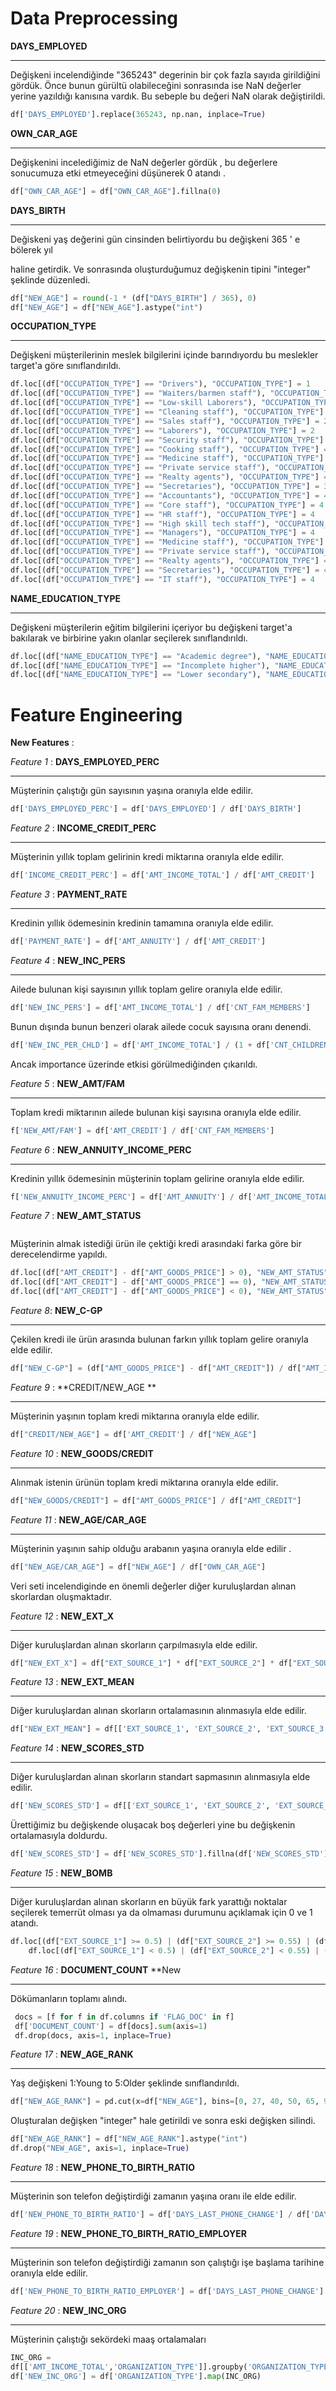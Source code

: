 # Data Preprocessing

**DAYS_EMPLOYED** 

------

Değişkeni incelendiğinde "365243" degerinin bir çok fazla sayıda girildiğini gördük. Önce bunun gürültü olabileceğini sonrasında ise NaN değerler yerine yazıldığı kanısına vardık. Bu sebeple bu değeri NaN olarak değiştirildi.

```python
df['DAYS_EMPLOYED'].replace(365243, np.nan, inplace=True)
```

**OWN_CAR_AGE**  

------

Değişkenini incelediğimiz de NaN değerler gördük , bu değerlere sonucumuza etki etmeyeceğini düşünerek 0 atandı .

```python
df["OWN_CAR_AGE"] = df["OWN_CAR_AGE"].fillna(0)
```

**DAYS_BIRTH**  

------

Değiskeni yaş değerini gün cinsinden belirtiyordu bu değişkeni 365 ' e bölerek yıl

haline getirdik. Ve sonrasında oluşturduğumuz değişkenin tipini "integer" şeklinde düzenledi.

```python
df["NEW_AGE"] = round(-1 * (df["DAYS_BIRTH"] / 365), 0)
df["NEW_AGE"] = df["NEW_AGE"].astype("int")
```

**OCCUPATION_TYPE** 

------

Değişkeni müşterilerinin meslek bilgilerini içinde barındıyordu bu meslekler target'a göre sınıflandırıldı.

```python
df.loc[(df["OCCUPATION_TYPE"] == "Drivers"), "OCCUPATION_TYPE"] = 1
df.loc[(df["OCCUPATION_TYPE"] == "Waiters/barmen staff"), "OCCUPATION_TYPE"] = 1
df.loc[(df["OCCUPATION_TYPE"] == "Low-skill Laborers"), "OCCUPATION_TYPE"] = 1
df.loc[(df["OCCUPATION_TYPE"] == "Cleaning staff"), "OCCUPATION_TYPE"] = 2
df.loc[(df["OCCUPATION_TYPE"] == "Sales staff"), "OCCUPATION_TYPE"] = 2
df.loc[(df["OCCUPATION_TYPE"] == "Laborers"), "OCCUPATION_TYPE"] = 2
df.loc[(df["OCCUPATION_TYPE"] == "Security staff"), "OCCUPATION_TYPE"] = 2
df.loc[(df["OCCUPATION_TYPE"] == "Cooking staff"), "OCCUPATION_TYPE"] = 2
df.loc[(df["OCCUPATION_TYPE"] == "Medicine staff"), "OCCUPATION_TYPE"] = 3
df.loc[(df["OCCUPATION_TYPE"] == "Private service staff"), "OCCUPATION_TYPE"] = 3
df.loc[(df["OCCUPATION_TYPE"] == "Realty agents"), "OCCUPATION_TYPE"] = 3
df.loc[(df["OCCUPATION_TYPE"] == "Secretaries"), "OCCUPATION_TYPE"] = 3
df.loc[(df["OCCUPATION_TYPE"] == "Accountants"), "OCCUPATION_TYPE"] = 4
df.loc[(df["OCCUPATION_TYPE"] == "Core staff"), "OCCUPATION_TYPE"] = 4
df.loc[(df["OCCUPATION_TYPE"] == "HR staff"), "OCCUPATION_TYPE"] = 4
df.loc[(df["OCCUPATION_TYPE"] == "High skill tech staff"), "OCCUPATION_TYPE"] = 4
df.loc[(df["OCCUPATION_TYPE"] == "Managers"), "OCCUPATION_TYPE"] = 4
df.loc[(df["OCCUPATION_TYPE"] == "Medicine staff"), "OCCUPATION_TYPE"] = 4
df.loc[(df["OCCUPATION_TYPE"] == "Private service staff"), "OCCUPATION_TYPE"] = 4
df.loc[(df["OCCUPATION_TYPE"] == "Realty agents"), "OCCUPATION_TYPE"] = 4
df.loc[(df["OCCUPATION_TYPE"] == "Secretaries"), "OCCUPATION_TYPE"] = 4
df.loc[(df["OCCUPATION_TYPE"] == "IT staff"), "OCCUPATION_TYPE"] = 4
```

**NAME_EDUCATION_TYPE**

------

Değişkeni müşterilerin eğitim bilgilerini içeriyor bu değişkeni target'a bakılarak ve birbirine yakın olanlar seçilerek sınıflandırıldı.

```python
df.loc[(df["NAME_EDUCATION_TYPE"] == "Academic degree"), "NAME_EDUCATION_TYPE"] = "Higher education"
df.loc[(df["NAME_EDUCATION_TYPE"] == "Incomplete higher"), "NAME_EDUCATION_TYPE"] = "Secondary / secondary special"
df.loc[(df["NAME_EDUCATION_TYPE"] == "Lower secondary"), "NAME_EDUCATION_TYPE"] = "Secondary / secondary special"
```

# Feature Engineering

**New Features** : 

*Feature 1* : **DAYS_EMPLOYED_PERC**

------

Müşterinin çalıştığı gün sayısının yaşına oranıyla elde edilir.

```python
df['DAYS_EMPLOYED_PERC'] = df['DAYS_EMPLOYED'] / df['DAYS_BIRTH']
```

*Feature 2* : **INCOME_CREDIT_PERC**

------

Müşterinin yıllık toplam gelirinin kredi miktarına oranıyla elde edilir.

```python
df['INCOME_CREDIT_PERC'] = df['AMT_INCOME_TOTAL'] / df['AMT_CREDIT']
```

*Feature 3* : **PAYMENT_RATE**

------

Kredinin yıllık ödemesinin kredinin tamamına oranıyla elde edilir.

```python
df['PAYMENT_RATE'] = df['AMT_ANNUITY'] / df['AMT_CREDIT']
```

*Feature 4* : **NEW_INC_PERS**

------

Ailede bulunan kişi sayısının yıllık toplam gelire oranıyla elde edilir.

```python
df['NEW_INC_PERS'] = df['AMT_INCOME_TOTAL'] / df['CNT_FAM_MEMBERS']
```

Bunun dışında bunun benzeri olarak ailede cocuk sayısına oranı denendi.

```python
df['NEW_INC_PER_CHLD'] = df['AMT_INCOME_TOTAL'] / (1 + df['CNT_CHILDREN'])
```

Ancak importance üzerinde etkisi görülmediğinden çıkarıldı.

*Feature 5* : **NEW_AMT/FAM**

------

Toplam kredi miktarının ailede bulunan kişi sayısına oranıyla elde edilir.

```python
f['NEW_AMT/FAM'] = df['AMT_CREDIT'] / df['CNT_FAM_MEMBERS']
```

*Feature 6* : **NEW_ANNUITY_INCOME_PERC**

------

Kredinin yıllık ödemesinin müşterinin toplam gelirine oranıyla elde edilir.

```python
f['NEW_ANNUITY_INCOME_PERC'] = df['AMT_ANNUITY'] / df['AMT_INCOME_TOTAL']
```

*Feature 7* : **NEW_AMT_STATUS**

```

```

Müşterinin almak istediği ürün ile çektiği kredi arasındaki farka göre bir derecelendirme yapıldı.

```python
df.loc[(df["AMT_CREDIT"] - df["AMT_GOODS_PRICE"] > 0), "NEW_AMT_STATUS"] = 1
df.loc[(df["AMT_CREDIT"] - df["AMT_GOODS_PRICE"] == 0), "NEW_AMT_STATUS"] = 2
df.loc[(df["AMT_CREDIT"] - df["AMT_GOODS_PRICE"] < 0), "NEW_AMT_STATUS"] = 3
```

*Feature 8*: **NEW_C-GP**

------

Çekilen kredi ile ürün arasında bulunan farkın yıllık toplam gelire oranıyla elde edilir.

```python
df["NEW_C-GP"] = (df["AMT_GOODS_PRICE"] - df["AMT_CREDIT"]) / df["AMT_INCOME_TOTAL"]
```

*Feature 9* : **CREDIT/NEW_AGE **

------

Müşterinin yaşının toplam kredi miktarına oranıyla elde edilir.

```python
df["CREDIT/NEW_AGE"] = df['AMT_CREDIT'] / df["NEW_AGE"]
```

*Feature 10* : **NEW_GOODS/CREDIT**

------

Alınmak istenin ürünün toplam kredi miktarına oranıyla elde edilir.

```python
df["NEW_GOODS/CREDIT"] = df["AMT_GOODS_PRICE"] / df["AMT_CREDIT"]
```

*Feature 11* : **NEW_AGE/CAR_AGE**

------

Müşterinin yaşının sahip olduğu arabanın yaşına oranıyla elde edilir .

```python
df["NEW_AGE/CAR_AGE"] = df["NEW_AGE"] / df["OWN_CAR_AGE"]
```

Veri seti incelendiginde en önemli değerler diğer kuruluşlardan alınan skorlardan oluşmaktadır.

*Feature 12* : **NEW_EXT_X**

------

Diğer kuruluşlardan alınan skorların çarpılmasıyla elde edilir.

```python
df["NEW_EXT_X"] = df["EXT_SOURCE_1"] * df["EXT_SOURCE_2"] * df["EXT_SOURCE_3"]
```

*Feature 13* : **NEW_EXT_MEAN**

------

Diğer kuruluşlardan alınan skorların ortalamasının alınmasıyla elde edilir.

```python
df["NEW_EXT_MEAN"] = df[['EXT_SOURCE_1', 'EXT_SOURCE_2', 'EXT_SOURCE_3']].mean(axis=1)
```

*Feature 14* : **NEW_SCORES_STD**

------

Diğer kuruluşlardan alınan skorların standart sapmasının alınmasıyla elde edilir.

```python
df['NEW_SCORES_STD'] = df[['EXT_SOURCE_1', 'EXT_SOURCE_2', 'EXT_SOURCE_3']].std(axis=1)
```

Ürettiğimiz bu değişkende oluşacak boş değerleri yine bu değişkenin ortalamasıyla doldurdu.

```python
df['NEW_SCORES_STD'] = df['NEW_SCORES_STD'].fillna(df['NEW_SCORES_STD'].mean())
```

*Feature 15* : **NEW_BOMB**

------

Diğer kuruluşlardan alınan skorların en büyük fark yarattığı noktalar seçilerek temerrüt olması ya da olmaması durumunu açıklamak için 0 ve 1 atandı.

```python
df.loc[(df["EXT_SOURCE_1"] >= 0.5) | (df["EXT_SOURCE_2"] >= 0.55) | (df["EXT_SOURCE_3"] >= 0.45), "NEW_BOMB"] = 0
    df.loc[(df["EXT_SOURCE_1"] < 0.5) | (df["EXT_SOURCE_2"] < 0.55) | (df["EXT_SOURCE_3"] < 0.45), "NEW_BOMB"] = 1
```

*Feature 16* : **DOCUMENT_COUNT**  **New 

------

Dökümanların toplamı alındı.

```python
 docs = [f for f in df.columns if 'FLAG_DOC' in f]
 df['DOCUMENT_COUNT'] = df[docs].sum(axis=1)
 df.drop(docs, axis=1, inplace=True)
```

*Feature 17* : **NEW_AGE_RANK**

------

Yaş değişkeni 1:Young to 5:Older şeklinde sınıflandırıldı.

```python
df["NEW_AGE_RANK"] = pd.cut(x=df["NEW_AGE"], bins=[0, 27, 40, 50, 65, 99], labels=[1, 2, 3, 4, 5])
```

Oluşturalan değişken "integer" hale getirildi ve sonra eski değişken silindi.

```python
df["NEW_AGE_RANK"] = df["NEW_AGE_RANK"].astype("int")
df.drop("NEW_AGE", axis=1, inplace=True)
```

*Feature 18* : **NEW_PHONE_TO_BIRTH_RATIO**

------

Müşterinin son telefon değiştirdiği zamanın yaşına oranı ile elde edilir.

```python
df['NEW_PHONE_TO_BIRTH_RATIO'] = df['DAYS_LAST_PHONE_CHANGE'] / df['DAYS_BIRTH']
```

*Feature 19* : **NEW_PHONE_TO_BIRTH_RATIO_EMPLOYER**

------

Müşterinin son telefon değiştirdiği zamanın son çalıştığı işe başlama tarihine oranıyla elde edilir.

```python
df['NEW_PHONE_TO_BIRTH_RATIO_EMPLOYER'] = df['DAYS_LAST_PHONE_CHANGE'] / df['DAYS_EMPLOYED']
```

*Feature 20* : **NEW_INC_ORG**

------

Müşterinin çalıştığı sekördeki maaş ortalamaları 

```python
INC_ORG =
df[['AMT_INCOME_TOTAL','ORGANIZATION_TYPE']].groupby('ORGANIZATION_TYPE').median()['AMT_INCOME_TOTAL']
df['NEW_INC_ORG'] = df['ORGANIZATION_TYPE'].map(INC_ORG)
```